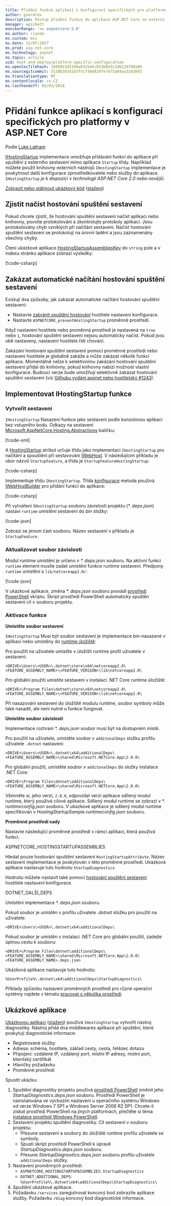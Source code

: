 ```yaml
---
title: Přidání funkce aplikací s konfigurací specifických pro platformy v ASP.NET Core s IHostingStartup
author: guardrex
description: Postup přidání funkce do aplikace ASP.NET Core ze externí sestavení pomocí implementace IHostingStartup zjistit.
manager: wpickett
monikerRange: '>= aspnetcore-2.0'
ms.author: riande
ms.custom: mvc
ms.date: 12/07/2017
ms.prod: asp.net-core
ms.technology: aspnet
ms.topic: article
uid: host-and-deploy/platform-specific-configuration
ms.openlocfilehash: 1b899e3d510be83cbd4c03368e5c2d6226706a66
ms.sourcegitcommit: 5130b3034165f5cf49d829fe7475a84aa33d2693
ms.translationtype: MT
ms.contentlocale: cs-CZ
ms.lasthandoff: 05/03/2018
---
```

# <a name="add-app-features-with-a-platform-specific-configuration-in-aspnet-core"></a>Přidání funkce aplikací s konfigurací specifických pro platformy v ASP.NET Core

Podle [Luke Latham](https://github.com/guardrex)

[IHostingStartup](/dotnet/api/microsoft.aspnetcore.hosting.ihostingstartup) implementace umožňuje přidávání funkcí do aplikace při spuštění z externího sestavení mimo aplikace `Startup` třídy. Například můžete použít knihovny externích nástrojů `IHostingStartup` implementace je poskytnout další konfigurace zprostředkovatele nebo služby do aplikace. `IHostingStartup` *je k dispozici v technologii ASP.NET Core 2.0 nebo novější.*

[Zobrazit nebo stáhnout ukázkový kód](https://github.com/aspnet/Docs/tree/master/aspnetcore/host-and-deploy/platform-specific-configuration/sample/) ([stažení](xref:tutorials/index#how-to-download-a-sample))

## <a name="discover-loaded-hosting-startup-assemblies"></a>Zjistit načíst hostování spuštění sestavení

Pokud chcete zjistit, že hostování spuštění sestavení načíst aplikaci nebo knihovny, povolte protokolování a zkontrolujte protokoly aplikací. Jsou protokolovány chyb vzniklých při načítání sestavení. Načíst hostování spuštění sestavení se protokolují na úrovni ladění a jsou zaznamenány všechny chyby.

Čtení ukázkové aplikace [HostingStartupAssembliesKey](/dotnet/api/microsoft.aspnetcore.hosting.webhostdefaults.hostingstartupassemblieskey) do `string` pole a v indexu stránku aplikace zobrazí výsledky:

[!code-csharp[](platform-specific-configuration/sample/HostingStartupSample/Pages/Index.cshtml.cs?name=snippet1&highlight=14-16)]

## <a name="disable-automatic-loading-of-hosting-startup-assemblies"></a>Zakázat automatické načítání hostování spuštění sestavení

Existují dva způsoby, jak zakázat automatické načítání hostování spuštění sestavení:

* Nastavte [zabránit spuštění hostování](xref:fundamentals/hosting#prevent-hosting-startup) hostitele nastavení konfigurace.
* Nastavte `ASPNETCORE_preventHostingStartup` proměnné prostředí.

Když nastavení hostitele nebo proměnná prostředí je nastavená na `true` nebo `1`, hostování spuštění sestavení nejsou automaticky načíst. Pokud jsou obě nastaveny, nastavení hostitele řídí chování.

Zakázání hostování spuštění sestavení pomocí proměnné prostředí nebo nastavení hostitele je globálně zakáže a může zakázat několik funkcí aplikace. Momentálně nelze k selektivnímu zakázání hostování spuštění sestavení přidal do knihovny, pokud knihovny nabízí možnost vlastní konfigurace. Budoucí verze bude umožňují selektivně zakázat hostování spuštění sestavení (viz [Githubu vydání aspnet nebo hostitelský #1243](https://github.com/aspnet/Hosting/pull/1243)).

## <a name="implement-ihostingstartup-features"></a>Implementovat IHostingStartup funkce

### <a name="create-the-assembly"></a>Vytvořit sestavení

`IHostingStartup` Nasazení funkce jako sestavení podle konzolovou aplikaci bez vstupního bodu. Odkazy na sestavení [Microsoft.AspNetCore.Hosting.Abstractions](https://www.nuget.org/packages/Microsoft.AspNetCore.Hosting.Abstractions/) balíčku:

[!code-xml[](platform-specific-configuration/snapshot_sample/StartupFeature.csproj)]

A [HostingStartup](/dotnet/api/microsoft.aspnetcore.hosting.hostingstartupattribute) atribut určuje třídu jako implementaci `IHostingStartup` pro načítání a spouštění při sestavování [IWebHost](/dotnet/api/microsoft.aspnetcore.hosting.iwebhost). V následujícím příkladu je obor názvů `StartupFeature`, a třída je `StartupFeatureHostingStartup`:

[!code-csharp[](platform-specific-configuration/snapshot_sample/StartupFeature.cs?name=snippet1)]

Implementuje třídu `IHostingStartup`. Třída [konfigurace](/dotnet/api/microsoft.aspnetcore.hosting.ihostingstartup.configure) metoda používá [IWebHostBuilder](/dotnet/api/microsoft.aspnetcore.hosting.iwebhostbuilder) pro přidání funkcí do aplikace:

[!code-csharp[](platform-specific-configuration/snapshot_sample/StartupFeature.cs?name=snippet2&highlight=3,5)]

Při vytváření `IHostingStartup` souboru závislosti projektu (*\*. deps.json*) nastaví `runtime` umístění sestavení do *bin* složky:

[!code-json[](platform-specific-configuration/snapshot_sample/StartupFeature1.deps.json?range=2-13&highlight=8)]

Zobrazí se jenom část souboru. Název sestavení v příkladu je `StartupFeature`.

### <a name="update-the-dependencies-file"></a>Aktualizovat soubor závislosti

Modul runtime umístění je určeno v  *\*. deps.json* souboru. Na aktivní funkci `runtime` element musíte zadat umístění funkce runtime sestavení. Předpony `runtime` umístění s `lib/netcoreapp2.0/`:

[!code-json[](platform-specific-configuration/snapshot_sample/StartupFeature2.deps.json?range=2-13&highlight=8)]

V ukázkové aplikace, změna  *\*. deps.json* souboru provádí [prostředí PowerShell](/powershell/scripting/powershell-scripting) skriptu. Skript prostředí PowerShell automaticky spuštěn sestavení cíl v souboru projektu.

### <a name="feature-activation"></a>Aktivace funkce

**Umístěte soubor sestavení**

`IHostingStartup` Musí být soubor sestavení je implementace *bin*-nasazené v aplikaci nebo umístěny do [runtime úložiště](/dotnet/core/deploying/runtime-store):

Pro použití na uživatele umístíte v úložišti runtime profil uživatele v sestavení:

```
<DRIVE>\Users\<USER>\.dotnet\store\x64\netcoreapp2.0\<FEATURE_ASSEMBLY_NAME>\<FEATURE_VERSION>\lib\netcoreapp2.0\
```

Pro globální použití umístíte sestavení v instalaci .NET Core runtime úložiště:

```
<DRIVE>\Program Files\dotnet\store\x64\netcoreapp2.0\<FEATURE_ASSEMBLY_NAME>\<FEATURE_VERSION>\lib\netcoreapp2.0\
```

Při nasazování sestavení do úložiště modulu runtime, soubor symboly může také nasadit, ale není nutné u funkce fungovat.

**Umístěte soubor závislosti**

Implementace rozhraní  *\*. deps.json* soubor musí být na dostupném místě.

Pro použití na uživatele, umístěte soubor v `additonalDeps` složku profilu uživatele `.dotnet` nastavení: 

```
<DRIVE>\Users\<USER>\.dotnet\x64\additionalDeps\<FEATURE_ASSEMBLY_NAME>\shared\Microsoft.NETCore.App\2.0.0\
```

Pro globální použití, umístěte soubor v `additonalDeps` do složky instalace .NET Core:

```
<DRIVE>\Program Files\dotnet\additionalDeps\<FEATURE_ASSEMBLY_NAME>\shared\Microsoft.NETCore.App\2.0.0\
```

Všimněte si, jeho verzi, `2.0.0`, odpovídat verzi aplikace sdílený modul runtime, který používá cílové aplikace. Sdílený modul runtime se zobrazí v  *\*. runtimeconfig.json* souboru. V ukázkové aplikace je sdílený modul runtime specifikován v *HostingStartupSample.runtimeconfig.json* souboru.

**Proměnné prostředí sady**

Nastavte následující proměnné prostředí v rámci aplikaci, která používá funkci.

ASPNETCORE\_HOSTINGSTARTUPASSEMBLIES

Hledat pouze hostování spuštění sestavení `HostingStartupAttribute`. Název sestavení implementace je poskytován v této proměnné prostředí. Ukázková aplikace nastavuje tuto hodnotu `StartupDiagnostics`.

Hodnotu můžete nastavit také pomocí [hostování spuštění sestavení](xref:fundamentals/hosting#hosting-startup-assemblies) hostitele nastavení konfigurace.

DOTNET\_DALŠÍ\_DEPS

Umístění implementace  *\*. deps.json* souboru.

Pokud soubor je umístěn v profilu uživatele *.dotnet* složku pro použití na uživatele:

```
<DRIVE>\Users\<USER>\.dotnet\x64\additionalDeps\
```

Pokud soubor je umístěn v instalaci .NET Core pro globální použití, zadejte úplnou cestu k souboru:

```
<DRIVE>\Program Files\dotnet\additionalDeps\<FEATURE_ASSEMBLY_NAME>\shared\Microsoft.NETCore.App\2.0.0\<FEATURE_ASSEMBLY_NAME>.deps.json
```

Ukázková aplikace nastavuje tuto hodnotu:

```
%UserProfile%\.dotnet\x64\additionalDeps\StartupDiagnostics\
```

Příklady způsobu nastavení proměnných prostředí pro různé operační systémy najdete v tématu [pracovat s několika prostředí](xref:fundamentals/environments).

## <a name="sample-app"></a>Ukázkové aplikace

[Ukázkovou aplikaci](https://github.com/aspnet/Docs/tree/master/aspnetcore/host-and-deploy/platform-specific-configuration/sample/) ([stažení](xref:tutorials/index#how-to-download-a-sample)) používá `IHostingStartup` vytvořit nástroj diagnostiky. Nástroj přidá dva middlewares aplikace při spuštění, které poskytují diagnostické informace:

* Registrované služby
* Adresa: schéma, hostitele, základ cesty, cesta, řetězec dotazu
* Připojení: vzdálené IP, vzdálený port, místní IP adresy, místní port, klientský certifikát
* Hlavičky požadavku
* Proměnné prostředí

Spustit ukázku:

1. Spuštění diagnostiky projektu používá [prostředí PowerShell](/powershell/scripting/powershell-scripting) změnit jeho *StartupDiagnostics.deps.json* souboru. Prostředí PowerShell je nainstalována ve výchozím nastavení u operačního systému Windows od verze Windows 7 SP1 a Windows Server 2008 R2 SP1. Chcete-li získat prostředí PowerShell na jiných platformách, přečtěte si téma [instalace prostředí Windows PowerShell](/powershell/scripting/setup/installing-windows-powershell).
2. Sestavení projektu spuštění diagnostiky. Cíl sestavení v souboru projektu:
   * Přesune sestavení a soubory do úložiště runtime profilu uživatele se symboly.
   * Spustí skript prostředí PowerShell k úpravě *StartupDiagnostics.deps.json* souboru.
   * Přesune *StartupDiagnostics.deps.json* souboru profilu uživatele `additionalDeps` složky.
3. Nastavení proměnných prostředí:
    * `ASPNETCORE_HOSTINGSTARTUPASSEMBLIES`: `StartupDiagnostics`
    * `DOTNET_ADDITIONAL_DEPS`: `%UserProfile%\.dotnet\x64\additionalDeps\StartupDiagnostics\`
4. Spuštění ukázkové aplikace.
5. Požadavku `/services` zaregistrovat koncový bod zobrazíte aplikace služby. Požadavku `/diag` koncový bod diagnostické informace.
